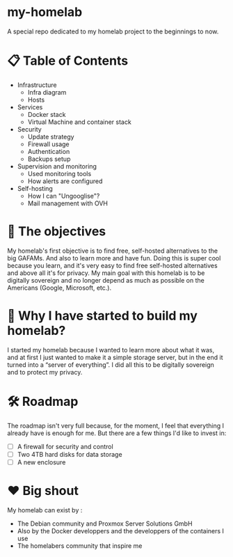 # my-homelab
A special repo dedicated to my homelab project to the beginnings to now.

# 📋 Table of Contents

- Infrastructure
  - Infra diagram
  - Hosts
- Services
  - Docker stack
  - Virtual Machine and container stack
- Security
  - Update strategy
  - Firewall usage
  - Authentication
  - Backups setup
- Supervision and monitoring
  - Used monitoring tools
  - How alerts are configured
- Self-hosting
  - How I can "Ungooglise"?
  - Mail management with OVH

# 🚀 The objectives
My homelab's first objective is to find free, self-hosted alternatives to the big GAFAMs. And also to learn more and have fun. Doing this is super cool because you learn, and it's very easy to find free self-hosted alternatives and above all it's for privacy. My main goal with this homelab is to be digitally sovereign and no longer depend as much as possible on the Americans (Google, Microsoft, etc.).

# 🔌  Why I have started to build my homelab?
I started my homelab because I wanted to learn more about what it was, and at first I just wanted to make it a simple storage server, but in the end it turned into a “server of everything”. I did all this to be digitally sovereign and to protect my privacy.

# 🛠️ Roadmap
The roadmap isn't very full because, for the moment, I feel that everything I already have is enough for me. But there are a few things I'd like to invest in:
- [ ] A firewall for security and control
- [ ] Two 4TB hard disks for data storage 
- [ ] A new enclosure

# ❤️ Big shout

My homelab can exist by :
 - The Debian community and Proxmox Server Solutions GmbH
 - Also by the Docker developpers and the developpers of the containers I use
 - The homelabers community that inspire me
